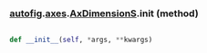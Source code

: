### [autofig](autofig.md).[axes](autofig.axes.md).[AxDimensionS](autofig.axes.AxDimensionS.md).__init__ (method)


```py

def __init__(self, *args, **kwargs)

```


